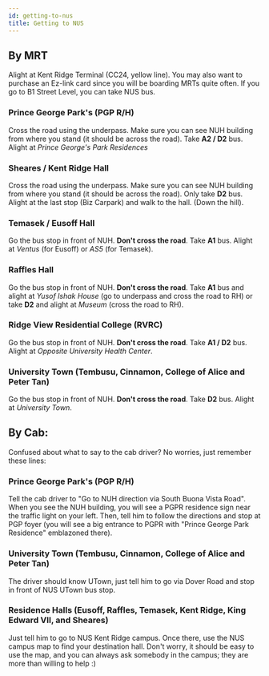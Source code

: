 ```yaml
---
id: getting-to-nus
title: Getting to NUS
---
```

## By MRT
Alight at Kent Ridge Terminal (CC24, yellow line). You may also want to purchase an Ez-link card since you will be boarding MRTs quite often. If you go to B1 Street Level, you can take NUS bus. 

### Prince George Park's (PGP R/H)

Cross the road using the underpass. Make sure you can see NUH building from where you stand (it should be across the road). Take **A2 / D2** bus. Alight at _Prince George's Park Residences_

### Sheares / Kent Ridge Hall

Cross the road using the underpass. Make sure you can see NUH building from where you stand (it should be across the road). Only take **D2** bus. Alight at the last stop (Biz Carpark) and walk to the hall. (Down the hill).

### Temasek / Eusoff Hall
Go the bus stop in front of NUH. **Don't cross the road**. Take **A1** bus. Alight at _Ventus_ (for Eusoff) or _AS5_ (for Temasek).

### Raffles Hall
Go the bus stop in front of NUH. **Don't cross the road**. Take **A1** bus and alight at _Yusof Ishak House_ (go to underpass and cross the road to RH) or take **D2** and alight at _Museum_ (cross the road to RH).

### Ridge View Residential College (RVRC)
Go the bus stop in front of NUH. **Don't cross the road**. Take **A1 / D2** bus. Alight at _Opposite University Health Center_. 

### University Town (Tembusu, Cinnamon, College of Alice and Peter Tan)

Go the bus stop in front of NUH. **Don't cross the road**. Take **D2** bus. Alight at _University Town_. 

## By Cab: 

Confused about what to say to the cab driver? No worries, just remember these lines: 

### Prince George Park's (PGP R/H)

Tell the cab driver to "Go to NUH direction via South Buona Vista Road". When you see the NUH building, you will see a PGPR residence sign near the traffic light on your left. Then, tell him to follow the directions and stop at PGP foyer (you will see a big entrance to PGPR with "Prince George Park Residence" emblazoned there).

### University Town (Tembusu, Cinnamon, College of Alice and Peter Tan)

The driver should know UTown, just tell him to go via Dover Road and stop in front of NUS UTown bus stop.

### Residence Halls (Eusoff, Raffles, Temasek, Kent Ridge, King Edward VII, and Sheares)

Just tell him to go to NUS Kent Ridge campus. Once there, use the NUS campus map to find your destination hall. Don't worry, it should be easy to use the map, and you can always ask somebody in the campus; they are more than willing to help :)



<!--stackedit_data:
eyJoaXN0b3J5IjpbLTEyODEwNDcxNThdfQ==
-->